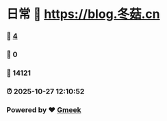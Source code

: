 # 日常 :link: https://blog.冬菇.cn 
### :page_facing_up: [4](https://blog.冬菇.cn/tag.html) 
### :speech_balloon: 0 
### :hibiscus: 14121 
### :alarm_clock: 2025-10-27 12:10:52 
### Powered by :heart: [Gmeek](https://github.com/Meekdai/Gmeek)

